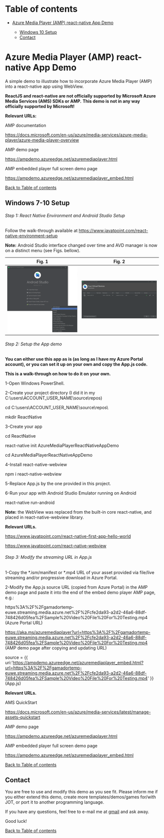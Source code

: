 # <a name="toc">Table of contents 

* [Azure Media Player (AMP) react-native App Demo](#AMPrnad)

	* [Windows 10 Setup](#windows_setup)
	* [Contact](#contact)


# <a name="AMPrnad">Azure Media Player (AMP) react-native App Demo

A simple demo to illustrate how to incorporate Azure Media Player (AMP) into a react-native app using WebView.


**ReactJS and react-native are not officially supported by Microsoft Azure Media Services (AMS) SDKs or AMP.** 
**This demo is not in any way officially supported by Microsoft!**


**Relevant URLs:**

AMP documentation

https://docs.microsoft.com/en-us/azure/media-services/azure-media-player/azure-media-player-overview

AMP demo page

https://ampdemo.azureedge.net/azuremediaplayer.html

AMP embedded player full screen demo page

https://ampdemo.azureedge.net/azuremediaplayer_embed.html



[Back to Table of contents](#toc)


## <a name="windows_setup">Windows 7-10 Setup

###### Step 1: React Native Environment and Android Studio Setup

Follow the walk-through available at
https://www.javatpoint.com/react-native-environment-setup

**Note:** Android Studio interface changed over time and AVD manager is now on a distinct menu (see Figs. bellow).

| Fig. 1 | Fig. 2 |
|:---:|:---:|
| [![AndroidStudioAVDmanager](https://raw.githubusercontent.com/g-amador/AzureMediaPlayerReactNativeAppDemo/master/img/1.png)](https://raw.githubusercontent.com/g-amador/AzureMediaPlayerReactNativeAppDemo/master/img/1.png) | [![AndroidStudioAVDmanager](https://raw.githubusercontent.com/g-amador/AzureMediaPlayerReactNativeAppDemo/master/img/2.png)](https://raw.githubusercontent.com/g-amador/AzureMediaPlayerReactNativeAppDemo/master/img/2.png) | 


###### Step 2: Setup the App demo

**You can either use this app as is (as long as I have my Azure Portal account), or you can set it up on your own and copy the App.js code.**

**This is a walk-through on how to do it on your own.**


1-Open Windows PowerShell.

2-Create your project directory (I did it in my C:\users\ACCOUNT_USER_NAME\source\repos\)

cd C:\users\ACCOUNT_USER_NAME\source\repos\

mkdir ReactNative 

3-Create your app

cd ReactNative

react-native init AzureMediaPlayerReactNativeAppDemo

cd AzureMediaPlayerReactNativeAppDemo

4-Install react-native-webview 

npm i react-native-webview

5-Replace App.js by the one provided in this project.

6-Run your app with Android Studio Emulator running on Android

react-native run-android


**Note:** the WebView was replaced from the built-in core react-native, and placed in react-native-webview library.


**Relevant URLs.**

https://www.javatpoint.com/react-native-first-app-hello-world

https://www.javatpoint.com/react-native-webview


###### Step 3: Modify the streaming URL in App.js

1-Copy the *.ism/manifest or *.mp4 URL of your asset provided via file/live streaming and/or progressive download in Azure Portal.

2-Modify the App.js source URL (copied from Azure Portal) in the AMP demo page and paste it into the end of the embed demo player AMP page, e.g.:

https%3A%2F%2Fgamadortemp-euwe.streaming.media.azure.net%2F%2Fcfe2da93-a2d2-46a6-88df-748426d05fea%2FSample%20Video%20File%20For%20Testing.mp4 (Azure Portal URL)

https://aka.ms/azuremediaplayer?url=https%3A%2F%2Fgamadortemp-euwe.streaming.media.azure.net%2F%2Fcfe2da93-a2d2-46a6-88df-748426d05fea%2FSample%20Video%20File%20For%20Testing.mp4 (AMP demo page after copying and updating URL)

source = {{ uri:'https://ampdemo.azureedge.net/azuremediaplayer_embed.html?url=https%3A%2F%2Fgamadortemp-euwe.streaming.media.azure.net%2F%2Fcfe2da93-a2d2-46a6-88df-748426d05fea%2FSample%20Video%20File%20For%20Testing.mp4' }} (App.js)


**Relevant URLs.**

AMS QuickStart

https://docs.microsoft.com/en-us/azure/media-services/latest/manage-assets-quickstart

AMP demo page

https://ampdemo.azureedge.net/azuremediaplayer.html

AMP embedded player full screen demo page

https://ampdemo.azureedge.net/azuremediaplayer_embed.html


[Back to Table of contents](#toc)


## <a name="contact">Contact

You are free to use and modify this demo as you see fit.
Please inform me if you either extend this demo, create more templates/demos/games for/with JOT, or port it to another programming language.

If you have any questions, feel free to e-mail me at [gmail](mailto://g.n.p.amador@gmail.com) and ask away.

Good luck!


[Back to Table of contents](#toc)